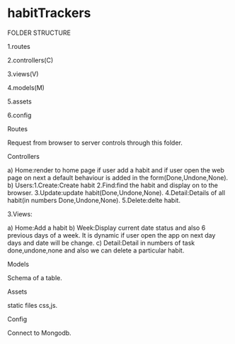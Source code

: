 # habitTrackers
FOLDER STRUCTURE

1.routes

2.controllers(C)

3.views(V)

4.models(M)

5.assets

6.config

Routes

Request from browser to server controls through this folder.

Controllers

a) Home:render to home page if user add a habit and
       if user open the web page on next a default behaviour is added in the form(Done,Undone,None).
b) Users:1.Create:Create habit
        2.Find:find the habit and display on to the browser.
        3.Update:update habit(Done,Undone,None).
        4.Detail:Details of all habit(in numbers Done,Undone,None).
        5.Delete:delte habit.
        
3.Views:

a) Home:Add a habit
b) Week:Display current date status and also 6 previous days of a week.
        It is dynamic if user open the app on next day days and date will be change.
c) Detail:Detail in numbers of task done,undone,none and
          also we can delete a particular habit.

Models

Schema of a table.

Assets

static files css,js.

Config

Connect to Mongodb.

